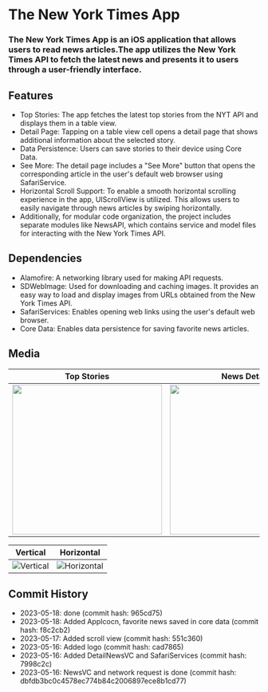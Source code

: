 # The New York Times App

### The New York Times App is an iOS application that allows users to read news articles.The app utilizes the New York Times API to fetch the latest news and presents it to users through a user-friendly interface.

## Features
- Top Stories: The app fetches the latest top stories from the NYT API and displays them in a table view.
- Detail Page: Tapping on a table view cell opens a detail page that shows additional information about the selected story.
- Data Persistence: Users can save stories to their device using Core Data.
- See More: The detail page includes a "See More" button that opens the corresponding article in the user's default web browser using SafariService.
- Horizontal Scroll Support: To enable a smooth horizontal scrolling experience in the app, UIScrollView is utilized. This allows users to easily navigate through news articles by swiping horizontally.
- Additionally, for modular code organization, the project includes separate modules like NewsAPI, which contains service and model files for interacting with the New York Times API. 
 
## Dependencies
- Alamofire: A networking library used for making API requests.
- SDWebImage: Used for downloading and caching images. It provides an easy way to load and display images from URLs obtained from the New York Times API.
- SafariServices: Enables opening web links using the user's default web browser.
- Core Data: Enables data persistence for saving favorite news articles.

 ## Media

| Top Stories                  | News Detail                |  SafariServices            |
| ---------------------------- | -------------------------- | -------------------------- |
| <img src="https://github.com/GulfemmAlbayrak/HW2_GulfemAlbayrak/assets/101430350/069336ca-c5b6-4882-9a99-e56d48762a40" width="300px"> | <img src="https://github.com/GulfemmAlbayrak/HW2_GulfemAlbayrak/assets/101430350/ab0b5b21-d4a8-4e57-8d56-e0d964b1c3bc" width="300px"> | <img src="https://github.com/GulfemmAlbayrak/HW2_GulfemAlbayrak/assets/101430350/fb2fe986-7850-404d-bed9-ac6b4f39f303" width="300px"> |

| Vertical                     | Horizontal                 |           
| ---------------------------- | -------------------------- | 
| ![Vertical](https://media.giphy.com/media/WnuDzdizuh3DtjwP9s/giphy.gif) | ![Horizontal](https://media.giphy.com/media/SsRjJZUSWZug9TcS7z/giphy.gif) |

## Commit History

- 2023-05-18: done (commit hash: 965cd75)
- 2023-05-18: Added AppIcocn, favorite news saved in core data (commit hash: f8c2cb2)
- 2023-05-17: Added scroll view (commit hash: 551c360)
- 2023-05-16: Added logo (commit hash: cad7865)
- 2023-05-16: Added DetailNewsVC and SafariServices (commit hash: 7998c2c)
- 2023-05-16: NewsVC and network request is done (commit hash: dbfdb3bc0c4578ec774b84c2006897ece8b1cd77)

